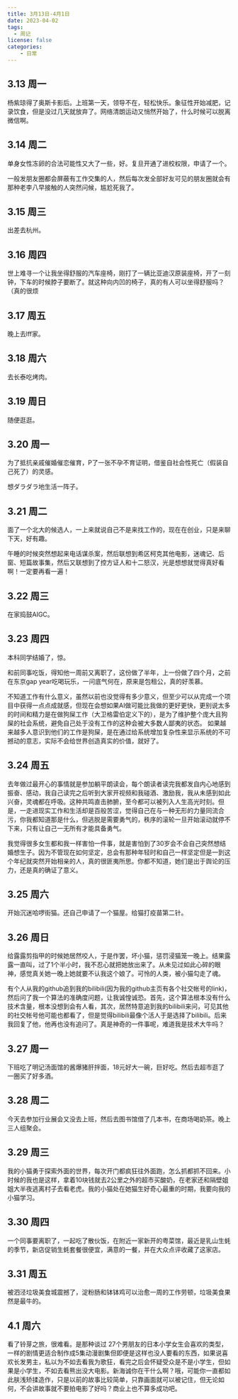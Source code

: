 ```yaml
---
title: 3月13日-4月1日
date: 2023-04-02
tags:
  - 周记
license: false
categories:
    - 日常
---
```

## 3.13 周一
杨紫琼得了奥斯卡影后。上班第一天，领导不在，轻松快乐。象征性开始减肥，记录饮食，但是没过几天就放弃了。网络清朗运动又悄然开始了，什么时候可以脱离微信啊。
## 3.14 周二
单身女性冻卵的合法可能性又大了一些，好。复旦开通了进校权限，申请了一个。

一般发朋友圈都会屏蔽有工作交集的人，然后每次发全部好友可见的朋友圈就会有那种老李八早接触的人突然问候，尴尬死我了。
## 3.15 周三
出差去杭州。
## 3.16 周四
世上难寻一个让我坐得舒服的汽车座椅，刚打了一辆比亚迪汉原装座椅，开了一刻钟，下车的时候脖子要断了。就这种向内凹的椅子，真的有人可以坐得舒服吗？（真的很烦
## 3.17 周五
晚上去lff家。
## 3.18 周六
去长泰吃烤肉。
## 3.19 周日
随便逛逛。
## 3.20 周一
为了抵抗亲戚催婚催恋催育，P了一张不孕不育证明，借鉴自社会性死亡（假装自己死了）的灵感。

想ダラダラ地生活一阵子。
## 3.21 周二
面了一个北大的候选人，一上来就说自己不是来找工作的，现在在创业，只是来聊下天，好有趣。

午睡的时候突然想起来电话谋杀案，然后联想到希区柯克其他电影，迷魂记、后窗、短篇故事集，然后又联想到了控方证人和十二怒汉，光是想想就觉得真好看啊！一定要再看一遍！
## 3.22 周三
在家捣鼓AIGC。
## 3.23 周四
本科同学结婚了，惊。

和前同事吃饭，得知他一周前又离职了，这份做了半年，上一份做了四个月，之前在东京gap year吃喝玩乐，一问底气何在，原来是包租公，真的好羡慕。

不知道工作有什么意义，虽然以前也没觉得有多少意义，但至少可以从完成一个项目中获得一点点成就感，但现在会想如果AI做可能比我做的更好更快，更别说太多的时间和精力是在做狗屎工作（大卫格雷伯定义下的），是为了维护整个庞大且狗屎的社会系统，避免自己处于没有工作的这种会被大多数人鄙夷的状态。 如果越来越多人意识到他们的工作是狗屎，是在通过给系统增加复杂性来显示系统的不可撼动的意志，实际不会给世界创造真实的价值，就好了。
## 3.24 周五
去年做过最开心的事情就是参加躺平朗读会，每个朗读者读完我都发自内心地感到振奋、感动，我自己读完之后听到大家开视频和我碰酒、激励我，我从未感到如此兴奋，灵魂都在呼吸。这种共鸣直击肺腑，至今都可以被列入人生高光时刻。但是，一走进现实工作和生活却是百般苦涩，觉得自己在与一种无形的力量同流合污，你我都知道那是什么，但逃脱是需要勇气的，秩序的滚轮一旦开始滚动就停不下来，只有让自己一无所有才能具备勇气。

我觉得很多女生都和我一样害怕一件事，就是害怕到了30岁会不会自己突然想结婚想生子。因为不管现在如何坚定，总会有那种年轻时和自己一样坚定但是一到这个年纪就突然开始相亲的人，真的很匪夷所思。你都不知道，她们是出于舆论的压力，还是真的确证了意义。
## 3.25 周六
开始沉迷哈啰街猫。还自己申请了一个猫屋。给猫打疫苗第二针。
## 3.26 周日
给露露剪指甲的时候她居然咬人，于是作罢，坏小猫，惩罚浸猫笼一晚上。结果露露一直叫，过了1个半小时，我不忍心就把她放出来了。从未见过如此心碎的眼神，感觉真关她一晚上她就要不认我这个娘了。可怜的人类，被小猫勾走了魂。

有个人从我的github追到我的bilibili(因为我的github主页有各个社交帐号的link)，然后问了我一个算法的准确度问题，让我诚惶诚恐。首先，这个算法根本没有什么技术含量，根本没想到会有人看，其次，居然特意追到我的bilibili来问，可见其他的社交帐号他可能也都看了，但是觉得bilibili最像个活人于是选择了bilibili。后来我回复了他，他再也没有追问了。真是神奇的一件事呢，难道我是技术大牛吗？
## 3.27 周一
下班吃了明记汤面馆的酱爆猪肝拌面，18元好大一碗，巨好吃。然后去超市逛了一圈买了好多酒。
## 3.28 周二
今天去参加行业展会又没去上班，然后去图书馆借了几本书，在商场喝奶茶。晚上三人组聚会。
## 3.29 周三
我的小猫勇于探索外面的世界，每次开门都疯狂往外面跑，怎么抓都抓不回来。小时候的我也是这样，拿着10块钱就去2公里之外的超市买酸奶，在老家还和隔壁姐姐大半夜逃离村子去看老虎。我的小猫处在她猫生好奇心最重的时期，我要向我的小猫学习。
## 3.30 周四
一个同事要离职了，一起吃了散伙饭，在附近一家新开的粤菜馆，最近是乳山生蚝的季节，新店促销生蚝套餐很便宜，满意的一餐，并在大众点评收藏了这家店。
## 3.31 周五
被泗泾垃圾美食城震撼了，淀粉肠和钵钵鸡可以治愈一周的工作劳顿，垃圾美食果然是最牛的。
## 4.1 周六
看了铃芽之旅，很难看。是那种谈过 27个男朋友的日本小学女生会喜欢的类型，一样的剧情更适合制作成5集动漫剧集但即便是这样也没人要看的东西，如果说喜欢长发男主，私以为不如去看我为歌狂，看完之后会怀疑受众是不是小学生，但如果是小学生，不如去看熊出没大电影。新海诚你在干什么啊？哦，可能你一直都如此肤浅矫揉造作，只是以前的故事比较简单，只靠画面就可以被记住，但无论如何，不会讲故事就不要拍电影了好吗？商业上也不算多成功吧。